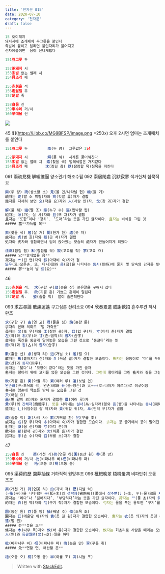 ```yaml
---
title: '천자문 015'
date: 2020-07-10
category: '천자문'
draft: false
---
```

```js
15 오이패치
돼지시에 조개패치 두그릇을 붙인다
족발에 붙이고 달리면 붙인자리가 붉어지고
신차에붙이면  몸이 신나게맵다
```
```js
151豆그릇 두

152豕돼지 시
153豸발 없는 벌레 치
154貝조개 패

155赤붉을 적
156走달릴 주
157足발 족

158身몸 신
159車수레 거/차
160辛매울 신
```
![](https://i.ibb.co/wRrV8j5/2020-07-10-10-51-15.png)
     
45
![](https://i.ibb.co/MG9BFSP/image.png =250x)
오후 2시면 엄마는 조개패치를 붙인다
```js
151豆그릇 두         兩(두 량)  그룻값은 2냥

152豕돼지 시         解(풀 해)  시계를 풀어해친다
153豸발 없는 벌레 치  索(찾을 색) 벌레색깔은 거지같다
154貝조개 패        沈(잠길 침) 默(잠잠할 묵)침묵을 지킨다 
```
 091 兩疏見機 解組誰逼 양소견기 해조수핍
 092 索居閑處 沉默寂寥 색거한처 침묵적요
```js
兩(두 량) 疏(상소할 소) 見(볼 견/나타날 현) 機(틀 기)
疏자는 疋(발 소 짝필)자와 㐬(깃발 류)자가 결합
幾자를 자세히 보면 幺(작을 요)자와 人(사람 인)자, 戈(창 과)자가 결합

解(풀 해) 組(짤 조) 誰(누구 수) 逼(핍박할 핍)
組자는 糸(가는 실 사)자와 且(또 차)자가 결합
且자는 ‘또한’이나 ‘장차’, ‘도마’라는 뜻을 가진 글자이다. 且자는 비석을 그린 것
##### 畐**가득할 복**

索(찾을 색) 居(살 거) 閑(한가 한) 處(곳 처)
處자는 虎(범 호)자와 処(곳 처)자가 결합
処자와 虎자와 결합하면서 범이 앉아있는 모습의 處자가 만들어지게 되었다

沈沉(잠길 침) 默(잠잠할 묵) 寂(고요할 적) 寥(고요 요)
##### 冗**쓸데없을 용**
寂자는 宀(집 면)자와 叔(아재비 숙)자가 결
또우(又☞오른손, 또, 다시)部와 음(音)을 나타내는 동시(同時)에 줄기 및 땅속의 감자를 뜻하는 尗(숙→문자의 왼쪽부분)으로 이루어짐
##### 翏**높이 날 료(요)**
```
    


46

```js
155赤붉을 적.  求(구할 구)散(흩을 산) 붉은말을 구해서 샀다
156走달릴 주.  欣(기쁠 흔) 기쁘고 흔쾌이 달린다
157足발 족.   瓷(슬플 척)  발이 슬픈척한다 
```
093 求古尋論 散慮逍遙 구고심론 산려소요
094 欣奏累遣 戚謝歡招 흔주루견 척사환초
```js
求(구할 구) 古(옛 고) 尋(물을 심) 論(논할 론)
求자의 본래 의미도 ‘털 가죽옷’
尋자는 又(또 우)자와 工(장인 공)자, 口(입 구)자, 寸(마디 촌)자가 결합
左(좌)와 右(우)와 寸(촌☞법칙)의 합자(合字)
侖자는 죽간을 둥글게 말아놓은 모습을 그린 것으로 ‘둥글다’라는 뜻
冊(책)과 집(亼)의 합자(合字)

散(흩을 산) 慮(생각 려) 逍(거닐 소) 遙(멀 요)
散자는 㪔(흩어지다 산)자와 ⺼(육달 월)자가 결합한 모습이다. 㪔자는 몽둥이로 ‘마’를 두드려 펴는 모습을 그린 것으로 ‘흩어지다’라는 뜻
散(산)과 동자(同字).
肖자는 ‘닮다’나 ‘모양이 같다’라는 뜻을 가진 글자
䍃자는 항아리 위에 고기를 얹은 모습을 그린 것이다. 그런데 항아리를 그린 䍃자와 길을 그린 辶자가 왜 ‘멀다’나 ‘아득하다’라는 뜻

欣(기쁠 흔) 奏(아뢸 주) 累(여러 루) 遣(보낼 견)
왼손좌(屮☞초목의 싹, 왼손)部와 卄(공☞양손)과 大+十(토☞나아가 이르다)로 이루어짐
奏자는 양손에 약초를 받쳐 든 모습을 그린 것
夭(어릴 요)
畾(밭 갈피 뢰)자와 糸자가 결합한 纍(여러 루)자
纍(루)의 간체자(簡體字). 뜻을 나타내는 실사(糸☞실타래)部와 음(音)을 나타내는 동시(同時)에 포갠다는 뜻을 가진 畾(뢰)의 생략형(省略形)
遣자는 辶(쉬엄쉬엄 갈 착)자와 貴(귀할 귀)자, 阜(언덕 부)자가 결합

戚(슬플 척) 謝(사례 사) 歡(기뻐할 환) 招(부를 초)
戚자는 戊(창 무)자와 尗(아저씨 숙)자가 결합한 모습이다. 尗자는 콩 줄기에서 콩이 떨어진 모습을 그린 것 
射자는 身(몸 신)자와 寸(마디 촌)자
歡자는 雚(황새 관)자와 欠(하품 흠)자가 결합
招자는 手(손 수)자와 召(부를 소)자가 결합
```
47
```js
158身몸 신    渠(개천 거)荷(연꽃 하)園(동산 원) 莽(풀 망)
159車수레 거/차 枇(비파나무 비)杷(비파나무 파)
160辛매울 신   梧(오동 오)桐(오동 동)
```
095 渠荷的歷 園莽抽條 거하적력 원망추조
096 枇杷晚翠 梧桐蚤凋 비파만취 오동조조
```js
渠(개천 거) 荷(연꽃 하) 的(과녁 적) 歷(지낼 력)
(☞衢(구))을 나타내는 구(矩+木)의 생략형(省略形)(渠에서 삼수변(氵(=水, 氺)☞물)部를 제외(除外)한 부분)으로 이루어짐
荷자는 ‘메다’나 ‘짊어지다’, ‘부담하다’라는 뜻을 가진 글자이다. 荷자는 艹(풀 초)자와 何(어찌 하)자가 결합한 모습이다. 何자는 어깨에 짐을 멘 사람을 그린 것
的자는 白(흰 백)자와 勺(구기 작)자가 결합한 모습이다. 勺자는 물을 푸는 용도인 ‘구기’를 그린 것

園(동산 원) 莽(풀 망) 抽(빼낼 추) 條(조목 조)
園자는 囗(에운담 위)자와 袁(옷 길 원)자가 결합한 모습이다. 袁자는 衣(옷 의)자의 옷깃 부분에 원을 그려 넣은 것으로 헐렁한 옷을 뜻
遠(멀 원)
##### 㚏**놓을 호**
條자는 木(나무 목)자와 攸(바 유)자가 결합한 모습이다. 攸자는 회초리로 사람을 때리는 모습을 그린 것이다. 이렇게 회초리질 하는 모습을 그린 攸자에 木자를 결합한 條자는 회초리의 재질인 ‘나뭇가지’를 뜻
人(인)과 등글월문(攵(=攴)☞일을 하다

枇(비파나무 비) 杷(비파나무 파) 晩(늦을 만) 翠(푸를 취)
##### 免**면할 면, 해산할 문**

梧(오동 오) 桐(오동 동) 早(이를 조) 凋(시들 조)

```
> Written with [StackEdit](https://stackedit.io/).
<!--stackedit_data:
eyJoaXN0b3J5IjpbMjA5NjMzMzk3OCwtMTA1NTU0NDE1NiwtMT
A3MDkwNzAwNiwtNDAxNzAwMjQ4LC0xNjM5NDE2NzU3LC0xMzQ0
Mzc2NzYwLC0xOTIwNzYzMzc3LDE5ODAxMDM3OSwtNDgyNjE2OD
ExLDE4NTIwMTIyNjIsLTYxNjM4NjIyNiwtNjQ0MjkzMDUzLC0x
NDMzNTI5NjMsLTE1NTM0NzQwOTIsLTE2ODcxNTI5MDcsLTQ4MT
I2MjE1NCw4MDQ5ODk1NDgsOTQ0NDUyNjk3LC0xMjg3MDk3MDMy
LC0xMzYyMTI3OTU3XX0=
-->